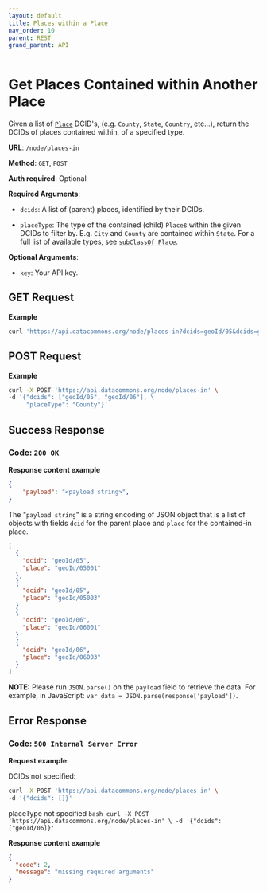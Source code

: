 ```yaml
---
layout: default
title: Places within a Place
nav_order: 10
parent: REST
grand_parent: API
---
```


# Get Places Contained within Another Place

Given a list of [`Place`](https://datacommons.org/browser/Place) DCID's,
(e.g. `County`, `State`, `Country`, etc...), return the DCIDs of places
contained within, of a specified type.

**URL**: `/node/places-in`

**Method**: `GET`, `POST`

**Auth required**: Optional

**Required Arguments**:

*   `dcids`: A list of (parent) places, identified by their DCIDs.

*   `placeType`: The type of the contained (child) `Place`s within the given
    DCIDs to filter by. E.g. `City` and `County` are contained within `State`. For a
    full list of available types, see [`subClassOf Place`](https://datacommons.org/browser/Place).

**Optional Arguments**:

*   `key`: Your API key.

## GET Request

**Example**

```bash
curl 'https://api.datacommons.org/node/places-in?dcids=geoId/05&dcids=geoId/06&placeType=County'
```

## POST Request

**Example**

```bash
curl -X POST 'https://api.datacommons.org/node/places-in' \
-d '{"dcids": ["geoId/05", "geoId/06"], \
     "placeType": "County"}'
```

## Success Response

### **Code**: `200 OK`

**Response content example**

```json
{
    "payload": "<payload string>",
}
```

The "`payload string`" is a string encoding of JSON object that is a list of
objects with fields `dcid` for the parent place and `place` for the contained-in
place.

```json
[
  {
    "dcid": "geoId/05",
    "place": "geoId/05001"
  },
  {
    "dcid": "geoId/05",
    "place": "geoId/05003"
  }
  {
    "dcid": "geoId/06",
    "place": "geoId/06001"
  }
  {
    "dcid": "geoId/06",
    "place": "geoId/06003"
  }
]
```

**NOTE:** Please run `JSON.parse()` on the `payload` field to retrieve the data.
For example, in JavaScript: `var data = JSON.parse(response['payload'])`.

## Error Response

### **Code**: `500 Internal Server Error`

**Request example:**

DCIDs not specified:

```bash
curl -X POST 'https://api.datacommons.org/node/places-in' \
-d '{"dcids": []}'
```

placeType not specified `bash curl -X POST
'https://api.datacommons.org/node/places-in' \ -d '{"dcids":
["geoId/06]}'`

**Response content example**

```json
{
  "code": 2,
  "message": "missing required arguments"
}
```